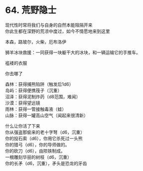 # 64. 荒野隐士  
  
现代性时常将我们与自身的自然本能阻隔开来  
你此生都在深野的荒凉中度过，如今不情愿地来到这里  
  
本森，路玻尔，火柴，厄布洛伊  
  
狮羊冰块救援：一同获得一块躯干大的冰块，和一辆运输它的手推车。  
  
褴褛的衣服  
  
你去哪了  
  
森林：获得捕熊陷阱（触发后1d6）  
岛屿：获得便携筏子（沉重）  
沼泽：获得泥制炸药（d8范围，难闻）  
沙漠：获得望远镜  
雨林：获得一管接触毒液（蛙）  
山脉：获得一罐高山空气（闻起来很清新）  
  
什么让你活了下来  
你从强盗那偷来的老十字弩（d6，沉重）  
你的投石索（d6），你用它杀死过一头熊  
你的猎弓（d6），你的导师做的。  
你的砍刀（d6），由陨铁制成。  
一根雕刻华丽的树枝（d6，沉重）  
你的长矛（d6，沉重），矛头是恐龙的牙齿